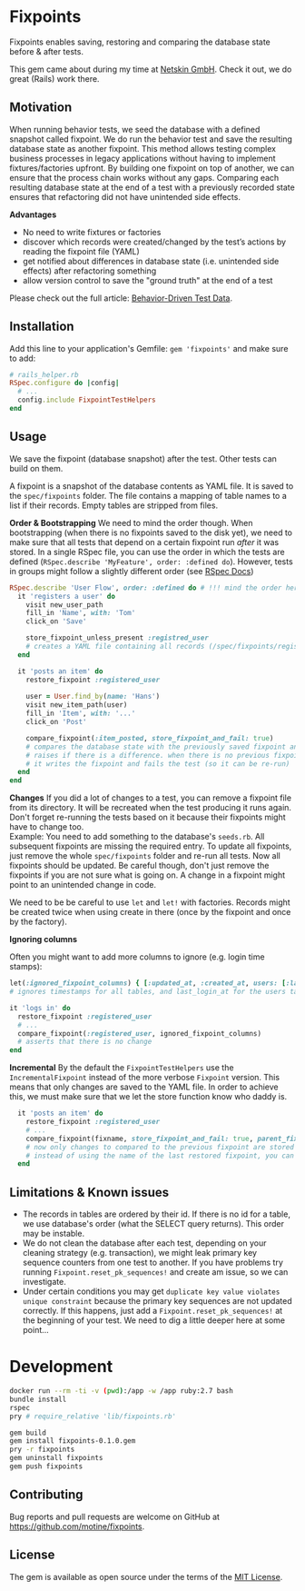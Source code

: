 # Fixpoints

Fixpoints enables saving, restoring and comparing the database state before & after tests.

This gem came about during my time at [Netskin GmbH](https://www.netskin.com/en). Check it out, we do great (Rails) work there.

## Motivation

When running behavior tests, we seed the database with a defined snapshot called fixpoint.
We do run the behavior test and save the resulting database state as another fixpoint.
This method allows testing complex business processes in legacy applications without having to implement fixtures/factories upfront.
By building one fixpoint on top of another, we can ensure that the process chain works without any gaps.
Comparing each resulting database state at the end of a test with a previously recorded state ensures that refactoring did not have unintended side effects.

**Advantages**

- No need to write fixtures or factories
- discover which records were created/changed by the test’s actions by reading the fixpoint file (YAML)
- get notified about differences in database state (i.e. unintended side effects) after refactoring something
- allow version control to save the "ground truth" at the end of a test

Please check out the full article: [Behavior-Driven Test Data](https://tomrothe.de/posts/behaviour-driven-test-data.html).

## Installation

Add this line to your application's Gemfile: `gem 'fixpoints'` and make sure to add:

```ruby
# rails_helper.rb
RSpec.configure do |config|
  # ...
  config.include FixpointTestHelpers
end
```

## Usage

We save the fixpoint (database snapshot) after the test. Other tests can build on them.

A fixpoint is a snapshot of the database contents as YAML file.
It is saved to the `spec/fixpoints` folder.
The file contains a mapping of table names to a list if their records.
Empty tables are stripped from files.

**Order & Bootstrapping** We need to mind the order though.
When bootstrapping (when there is no fixpoints saved to the disk yet), we need to make sure that all tests that depend on a certain fixpoint run _after_ it was stored.
In a single RSpec file, you can use the order in which the tests are defined (`RSpec.describe 'MyFeature', order: :defined do`).
However, tests in groups might follow a slightly different order (see [RSpec Docs](https://relishapp.com/rspec/rspec-core/docs/configuration/overriding-global-ordering))

```ruby
RSpec.describe 'User Flow', order: :defined do # !!! mind the order here !!!
  it 'registers a user' do
    visit new_user_path
    fill_in 'Name', with: 'Tom'
    click_on 'Save'

    store_fixpoint_unless_present :registred_user
    # creates a YAML file containing all records (/spec/fixpoints/registred_user.yml)
  end

  it 'posts an item' do
    restore_fixpoint :registered_user
    
    user = User.find_by(name: 'Hans')
    visit new_item_path(user)
    fill_in 'Item', with: '...'
    click_on 'Post'

    compare_fixpoint(:item_posted, store_fixpoint_and_fail: true)
    # compares the database state with the previously saved fixpoint and
    # raises if there is a difference. when there is no previous fixpoint,
    # it writes the fixpoint and fails the test (so it can be re-run)
  end
end
```

**Changes** If you did a lot of changes to a test, you can remove a fixpoint file from its directory.
It will be recreated when the test producing it runs again.
Don't forget re-running the tests based on it because their fixpoints might have to change too.  
Example: You need to add something to the database's `seeds.rb`. All subsequent fixpoints are missing the required entry.
To update all fixpoints, just remove the whole `spec/fixpoints` folder and re-run all tests. Now all fixpoints should be updated.
Be careful though, don't just remove the fixpoints if you are not sure what is going on.
A change in a fixpoint might point to an unintended change in code.

We need to be be careful to use `let` and `let!` with factories.
Records might be created twice when using create in there (once by the fixpoint and once by the factory).

**Ignoring columns**

Often you might want to add more columns to ignore (e.g. login time stamps):

```ruby
let(:ignored_fixpoint_columns) { [:updated_at, :created_at, users: [:last_login_at] }
# ignores timestamps for all tables, and last_login_at for the users table

it 'logs in' do
  restore_fixpoint :registered_user
  # ...
  compare_fixpoint(:registered_user, ignored_fixpoint_columns)
  # asserts that there is no change
end
```

**Incremental** By the default the `FixpointTestHelpers` use the `IncrementalFixpoint` instead of the more verbose `Fixpoint` version.
This means that only changes are saved to the YAML file.
In order to achieve this, we must make sure that we let the store function know who daddy is.

```ruby
  it 'posts an item' do
    restore_fixpoint :registered_user
    # ...
    compare_fixpoint(fixname, store_fixpoint_and_fail: true, parent_fixname: :registered_user)
    # now only changes to compared to the previous fixpoint are stored
    # instead of using the name of the last restored fixpoint, you can also use `:last_restored`
  end
```


## Limitations & Known issues

- The records in tables are ordered by their id.
    If there is no id for a table, we use database's order (what the SELECT query returns).
    This order may be instable.
- We do not clean the database after each test, depending on your cleaning strategy (e.g. transaction), we might leak primary key sequence counters from one test to another.
    If you have problems try running `Fixpoint.reset_pk_sequences!` and create am issue, so we can investigate.
- Under certain conditions you may get `duplicate key value violates unique constraint` because the primary key sequences are not updated correctly.
    If this happens, just add a `Fixpoint.reset_pk_sequences!` at the beginning of your test. We need to dig a little deeper here at some point...

# Development

```bash
docker run --rm -ti -v (pwd):/app -w /app ruby:2.7 bash
bundle install
rspec
pry # require_relative 'lib/fixpoints.rb'

gem build
gem install fixpoints-0.1.0.gem
pry -r fixpoints
gem uninstall fixpoints
gem push fixpoints
```

## Contributing

Bug reports and pull requests are welcome on GitHub at https://github.com/motine/fixpoints.

## License

The gem is available as open source under the terms of the [MIT License](https://opensource.org/licenses/MIT).
